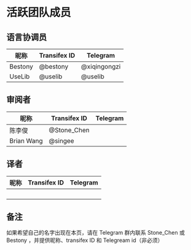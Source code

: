 # 活跃团队成员

## 语言协调员

|昵称| Transifex ID | Telegram|
|---|---|---|
|Bestony |@bestony| @xiqingongzi|
|UseLib|@uselib|@uselib|

## 审阅者

|昵称| Transifex ID | Telegram|
|---|---|---|
|陈李俊|@Stone_Chen| &nbsp; |
|Brian Wang|@singee| &nbsp; |


## 译者
|昵称| Transifex ID | Telegram|
|---|---|---|
| &nbsp; | &nbsp; | &nbsp; |

## 备注

如果希望自己的名字出现在本页，请在 Telegram 群内联系 Stone_Chen 或 Bestony ，并提供昵称、transifex ID 和 Telegream id（非必须）
